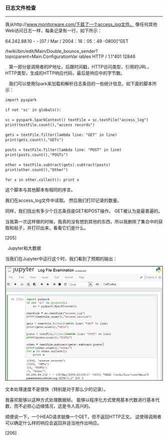 ### 日志文件检查
****
我从http://www.monitorware.com/下载了一个access_log文件。 像任何其他Web访问日志一样，每条记录有一行，如下所示：

64.242.88.10 - - [07 / Mar / 2004：16：05：49 -0800]“GET

/twiki/bin/edit/Main/Double_bounce_sender?topicparent=Main.ConfigurationVar iables HTTP / 1.1“401 12846

   第一部分是调用者的IP地址，后跟时间戳，HTTP访问类型，引用的URL，HTTP类型，生成的HTTP响应代码，最后是响应中的字节数。

   我们可以使用Spark来加载和解析日志条目的一些统计信息，如下面的脚本所示：


```
import pyspark

if not 'sc' in globals():

sc = pyspark.SparkContext() textFile = sc.textFile("access_log") print(textFile.count(),"access records")

gets = textFile.filter(lambda line: "GET" in line) print(gets.count(),"GETs")

posts = textFile.filter(lambda line: "POST" in line) print(posts.count(),"POSTs")

other = textFile.subtract(gets).subtract(posts) print(other.count(),"Other")

for	x in other.collect(): print x

```
这个脚本与其他脚本有相同的序言。

我们在access_log文件中读取。 然后我们打印记录的数量。

同样，我们找出有多少个日志条目是GET和POST操作。 GET被认为是最普遍的。

当我第一次这样做的时候，我真的没有想到其他的东西，所以我删除了集合中的获取和帖子，并打印出来，看看它们是什么。
 









[205]

 
Jupyter和大数据

当我们在Jupyter中运行这个时，我们看到了预期的输出：

![](/assets/一年.jpg)

文本处理速度不是很快（特别是对于那么少的记录）。

我喜欢能够以这种方式处理数据帧。 能够以程序化方式使用基本代数进行基本代数，而不必担心边缘情况，这是令人高兴的。

顺便说一下，一个HEAD请求就像一个GET，但不返回HTTP正文。 这使得调用者可以确定什么样的响应会返回并适当地作出响应。
 







[206]

